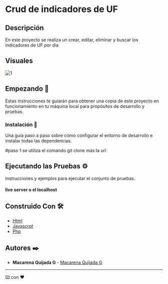 # Crud de indicadores de UF

## Descripción
En este proyecto se realiza un crear, editar, eliminar y buscar los indicadores de UF por dia 
## Visuales 
![1](https://github.com/MacarenaQuijadaG/Crud-Uf/assets/50925916/900255d5-4f6e-44b7-83b8-ee7cdc34b9b1)


## Empezando 🚀

Estas instrucciones te guiarán para obtener una copia de este proyecto en funcionamiento en tu máquina local para propósitos de desarrollo y pruebas.


### Instalación 🔧

Una guía paso a paso sobre cómo configurar el entorno de desarrollo e instalar todas las dependencias.

#paso 1
se utiliza el comando git clone más la url 

## Ejecutando las Pruebas ⚙️

Instrucciones y ejemplos para ejecutar el conjunto de pruebas.

#### live server o el localhost

## Construido Con 🛠️

- [Html](https://developer.mozilla.org/en-US/docs/Web/HTML) 
- [Javascrpt](https://developer.mozilla.org/es/docs/Web/JavaScript)
- [Php](https://www.php.net/docs.php)

  
## Autores ✒️

- **Macarena Quijada G** - [Macarena Quijada G](https://github.com/MacarenaQuijadaG)

--- 

⌨️ con ❤️ 
